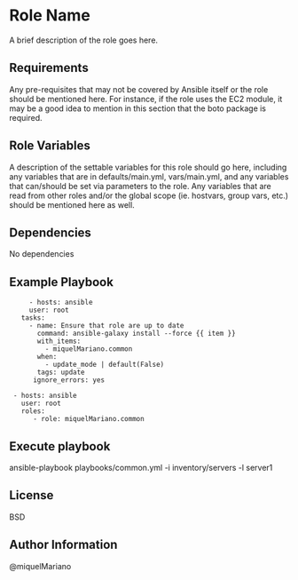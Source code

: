 Role Name
=========

A brief description of the role goes here.

Requirements
------------

Any pre-requisites that may not be covered by Ansible itself or the role should be mentioned here. For instance, if the role uses the EC2 module, it may be a good idea to mention in this section that the boto package is required.

Role Variables
--------------

A description of the settable variables for this role should go here, including any variables that are in defaults/main.yml, vars/main.yml, and any variables that can/should be set via parameters to the role. Any variables that are read from other roles and/or the global scope (ie. hostvars, group vars, etc.) should be mentioned here as well.

Dependencies
------------

No dependencies

Example Playbook
----------------

		 - hosts: ansible
  		 user: root
       tasks:
         - name: Ensure that role are up to date
           command: ansible-galaxy install --force {{ item }}
           with_items:
             - miquelMariano.common
           when:
             - update_mode | default(False)
           tags: update
          ignore_errors: yes

     - hosts: ansible
       user: root
       roles:
          - role: miquelMariano.common

Execute playbook
----------------
ansible-playbook playbooks/common.yml -i inventory/servers -l server1


License
-------

BSD

Author Information
------------------

@miquelMariano